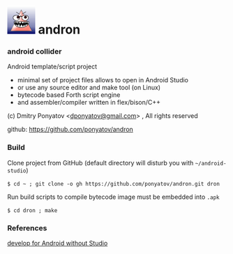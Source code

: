 # ![logo](icon/logo.png)  andron
### android collider

Android template/script project
* minimal set of project files allows to open in Android Studio
* or use any source editor and make tool (on Linux)
* bytecode based Forth script engine
* and assembler/compiler written in flex/bison/C++

(c) Dmitry Ponyatov <<dponyatov@gmail.com>> , All rights reserved

github: https://github.com/ponyatov/andron

### Build

Clone project from GitHub (default directory will disturb you with `~/android-studio`)

```
$ cd ~ ; git clone -o gh https://github.com/ponyatov/andron.git dron
```

Run build scripts to compile bytecode image must be embedded into `.apk` 
```
$ cd dron ; make

```

### References

[develop for Android without Studio](https://ncona.com/2013/02/introduction-to-android-development-building-an-application-without-an-ide/)